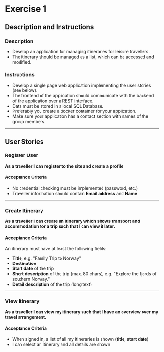 # Exercise 1

## Description and Instructions

### Description
- Develop an application for managing itineraries for leisure travellers.
- The itinerary should be managed as a list, which can be accessed and modified.

### Instructions
- Develop a single page web application implementing the user stories (see below).
- The frontend of the application should communicate with the backend of the application over a REST interface.
- Data must be stored in a local SQL Database.
- Preferably you create a docker container for your application.
- Make sure your application has a contact section with names of the group members.

---

## User Stories

### Register User
**As a traveller I can register to the site and create a profile**

#### Acceptance Criteria
- No credential checking must be implemented (password, etc.)
- Traveller information should contain **Email address** and **Name**

---

### Create Itinerary
**As a traveller I can create an itinerary which shows transport and accommodation for a trip such that I can view it later.**

#### Acceptance Criteria
An itinerary must have at least the following fields:
- **Title**, e.g. "Family Trip to Norway"
- **Destination**
- **Start date** of the trip
- **Short description** of the trip (max. 80 chars), e.g. "Explore the fjords of southern Norway."
- **Detail description** of the trip (long text)

---

### View Itinerary
**As a traveller I can view my itinerary such that I have an overview over my travel arrangement.**

#### Acceptance Criteria
- When signed in, a list of all my itineraries is shown (**title**, **start date**)
- I can select an itinerary and all details are shown
